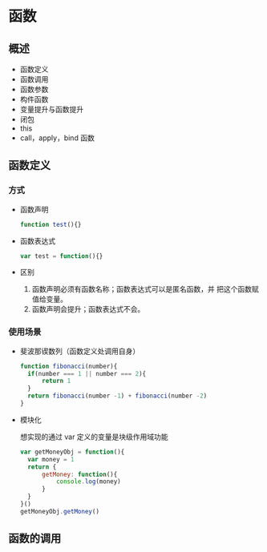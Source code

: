 # 函数

## 概述

- 函数定义
- 函数调用
- 函数参数
- 构件函数
- 变量提升与函数提升
- 闭包
- this
- call，apply，bind 函数



## 函数定义

### 方式

- 函数声明

  ```javascript
  function test(){}
  ```

- 函数表达式

  ```javascript
  var test = function(){}
  ```

- 区别
  1. 函数声明必须有函数名称；函数表达式可以是匿名函数，并 把这个函数赋值给变量。
  2. 函数声明会提升；函数表达式不会。

### 使用场景

- 斐波那锲数列（函数定义处调用自身）

  ```javascript
  function fibonacci(number){
  	if(number === 1 || number === 2){
  		return 1
  	}
  	return fibonacci(number -1) + fibonacci(number -2)
  }
  ```

- 模块化

  想实现的通过 var 定义的变量是块级作用域功能

  ```javascript
  var getMoneyObj = function(){
  	var money = 1
  	return {
  		getMoney: function(){
  			console.log(money)
  		}
  	}
  }()
  getMoneyObj.getMoney()
  ```

## 函数的调用